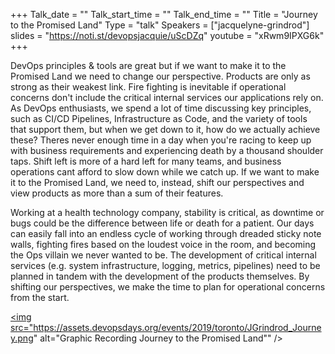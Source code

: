 +++
Talk_date = ""
Talk_start_time = ""
Talk_end_time = ""
Title = "Journey to the Promised Land"
Type = "talk"
Speakers = ["jacquelyne-grindrod"]
slides = "https://noti.st/devopsjacquie/uScDZq"
youtube = "xRwm9IPXG6k"
+++

DevOps principles & tools are great but if we want to make it to the Promised Land we need to change our perspective. Products are only as strong as their weakest link. Fire fighting is inevitable if operational concerns don't include the critical internal services our applications rely on. As DevOps enthusiasts, we spend a lot of time discussing key principles, such as CI/CD Pipelines, Infrastructure as Code, and the variety of tools that support them, but when we get down to it, how do we actually achieve these? Theres never enough time in a day when you're racing to keep up with business requirements and experiencing death by a thousand shoulder taps. Shift left is more of a hard left for many teams, and business operations cant afford to slow down while we catch up. If we want to make it to the Promised Land, we need to, instead, shift our perspectives and view products as more than a sum of their features.

 Working at a health technology company, stability is critical, as downtime or bugs could be the difference between life or death for a patient. Our days can easily fall into an endless cycle of working through dreaded sticky note walls, fighting fires based on the loudest voice in the room, and becoming the Ops villain we never wanted to be. The development of critical internal services (e.g. system infrastructure, logging, metrics, pipelines) need to be planned in tandem with the development of the products themselves. By shifting our perspectives, we make the time to plan for operational concerns from the start.

<a href="https://assets.devopsdays.org/events/2019/toronto/JGrindrod_Journey_Lg.jpg" target="_blank"><img src="https://assets.devopsdays.org/events/2019/toronto/JGrindrod_Journey.png" alt="Graphic Recording Journey to the Promised Land"" /></a>